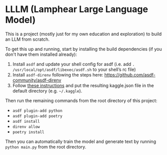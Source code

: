 # LLLM (Lamphear Large Language Model)

This is a project (mostly just for my own education and exploration) to build an LLM from scratch.

To get this up and running, start by installing the build dependencies (if you don't have them installed already):

1. Install `asdf` and update your shell config for asdf (i.e. add `. /usr/local/opt/asdf/libexec/asdf.sh` to your shell’s rc file)
2. Install `asdf-direnv` following the steps here: https://github.com/asdf-community/asdf-direnv
3. Follow [these instructions](https://www.kaggle.com/docs/api#getting-started-installation-&-authentication) and put the resulting kaggle.json file in the default directory (e.g. `~/.kaggle`).

Then run the remaining commands from the root directory of this project:
* `asdf plugin-add python`
* `asdf plugin-add poetry`
* `asdf install`
* `direnv allow`
* `poetry install`

Then you can automatically train the model and generate text by running `python main.py` from the root directory.